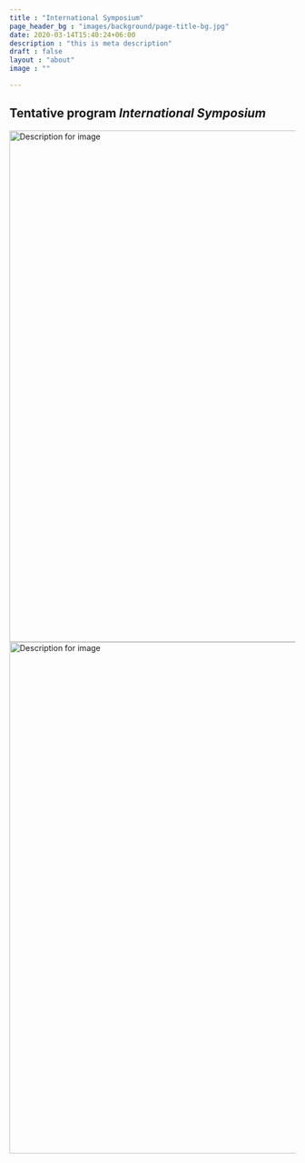 ```yaml
---
title : "International Symposium"
page_header_bg : "images/background/page-title-bg.jpg"
date: 2020-03-14T15:40:24+06:00
description : "this is meta description"
draft : false
layout : "about"
image : ""

---
```


## Tentative program _International Symposium_

<img src="images/sympo1.png" alt="Description for image" width="600" height="900">



<img src="images/sympo2.png" alt="Description for image" width="600" height="900">